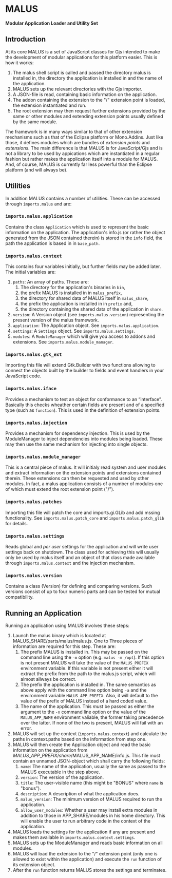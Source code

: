 MALUS
=====

**Modular Application Loader and Utility Set**

Introduction
------------

At its core MALUS is a set of JavaScript classes for Gjs intended to make the
development of modular applications for this platform easier. This is how it
works:

1. The malus shell script is called and passed the directory malus is installed
   in, the directory the application is installed in and the name of the
   application.
2. MALUS sets up the relevant directories with the Gjs importer.
3. A JSON-file is read, containing basic information on the application.
4. The addon containing the extension to the "/" extension point is loaded,
   the extension instantiated and run.
5. The root extension may then request further extensions provided by the same
   or other modules and extending extension points usually defined by the same
   module.

The framework is in many ways similar to that of other extension mechanisms such
as that of the Eclipse platform or Mono.Addins. Just like those, it defines
modules which are bundles of *extension points* and *extensions*. The main
difference is that MALUS is for JavaScript/Gjs and is not a library to be used
by appications which are instantiated in a regular fashion but rather makes the
application itself into a module for MALUS. And, of course, MALUS is currently
far less powerful than the Eclipse platform (and will always be).

Utilities
---------

In addition MALUS contains a number of utilities. These can be accessed through
`imports.malus` and are:

### `imports.malus.application`
Contains the class `Application` which is used to represent the basic
information on the application. The application's info.js (or rather the object
generated from the JSON contained therein) is stored in the `info` field, the
path the application is based in in `base_path`.

### `imports.malus.context`
This contains four variables initially, but further fields may be added later.
The initial variables are:

1. `paths`: An array of paths. These are:
    1. The directory for the application's binaries in `bin`,
    2. the prefix MALUS is installed in in `malus_prefix`,
    3. the directory for shared data of MALUS itself in `malus_share`,
    4. the prefix the application is installed in in `prefix` and,
    5. the directory containing the shared data of the application in `share`.
2. `version`: A Version object (see `imports.malus.version`) representing the
   present version of the malus framework.
3. `application`: The Application object. See `imports.malus.application`.
4. `settings`: A `Settings` object. See `imports.malus.settings`.
5. `modules`: A `ModuleManager` which will give you access to addons and
   extensions. See `imports.malus.module_manager`.

### `imports.malus.gtk_ext`
Importing this file will extend Gtk.Builder with two functions allowing to
connect the objects built by the builder to fields and event handlers in your
JavaScript code.

### `imports.malus.iface`
Provides a mechanism to test an object for conformance to an “interface”.
Basically this checks wheather certain fields are present and of a specified
type (such as `function`). This is used in the definition of extension points.

### `imports.malus.injection`
Provides a mechanism for dependency injection. This is used by the ModuleManager
to inject dependencies into modules being loaded. These may then use the same
mechanism for injecting into single objects.

### `imports.malus.module_manager`
This is a central piece of malus. It will initialy read system and user modules
and extract information on the extension points and extensions contained
therein. These extensions can then be requested and used by other modules. In
fact, a malus application consists of a number of modules one of which must
extend the root extension point ("/").

### `imports.malus.patches`
Importing this file will patch the core and imports.gi.GLib and add mssing
functionality. See `imports.malus.patch_core` and `imports.malus.patch_glib` for
details.

### `imports.malus.settings`
Reads global and *per user* settings for the application and will write user
settings back on shutdown. The class used for achieving this will usually
only be used by malus itself and an object of that class made available through
`imports.malus.context` and the injection mechanism.

### `imports.malus.version`
Contains a class (Version) for defining and comparing versions. Such versions
consist of up to four numeric parts and can be tested for mutual compatibility.

Running an Application
----------------------

Running an application using MALUS involves these steps:

1. Launch the malus binary which is located at MALUS_SHARE/parts/malus/malus.js.
   One to Three pieces of information are required for this step. These are:
    1. The prefix MALUS is installed in. This may be passed on the command line
       using the `-m` option (e.g. `malus -m /opt`). If this option is not
       present MALUS will take the value of the `MALUS_PREFIX` environment
       variable. If this variable is not present either it will extract the
       prefix from the path to the malus.js script, which will almost allways be
       correct.
    2. The prefix the application is installed in. The same semantics as above
       apply with the command line option being `-a` and the environment
       variable `MALUS_APP_PREFIX`. Also, it will default to the value of the
       prefix of MALUS instead of a hard coded value.
    3. The name of the application. This *must* be passed as either the argument
       to the `-n` command line option or the value of the `MALUS_APP_NAME`
       environment valiable, the former taking precedence over the latter. If
       none of the two is present, MALUS will fail with an error.
2. MALUS will set up the context (`imports.malus.context`) and calculate the
   paths in context.paths based on the information from step one.
2. MALUS will then create the Application object and read the basic information
   on the application from $MALUS\_APP\_PREFIX/share/$MALUS\_APP\_NAME/info.js.
   This file must contain an unnamed JSON-object which shall carry the following
   fields:
    1. `name`: The name of the application, usually the same as passed to the
       MALUS executable in the step above.
    2. `version`: The version of the application.
    3. `title`: The user-visible name (this might be "BONUS" where `name` is
       "bonus").
    4. `description`: A description of what the application does.
    5. `malus_version`: The minimum version of MALUS required to run the
       application.
    6. `allow_user_modules`: Whether a user may install extra modules in
       addition to those in APP\_SHARE/modules in his home directory. This will
       enable the user to run arbitrary code in the context of the application.
3. MALUS loads the settings for the application if any are present and makes
   them available in `imports.malus.context.settings`.
4. MALUS sets up the ModuleManager and reads basic information on all modules.
5. MALUS will load the extension to the "/" extension point (only one is allowed
   to exist within the application) and execute the `run` function of its
   extension object.
6. After the `run` function returns MALUS stores the settings and terminates.

